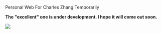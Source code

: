 Personal Web For Charles Zhang Temporarily

**The "excellent" one is under development. I hope it will come out soon.**

![](https://github.com/charleszhang418/personal-website/blob/main/tenor.gif)
